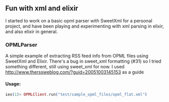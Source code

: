## Fun with xml and elixir

I started to work on a basic opml parser with SweetXml for a personal project, and have been playing and experimenting with xml parsing in elixir, and also elixir in general.

### OPMLParser

A simple example of extracting RSS feed info from OPML files using SweetXml and Elixir. There's a bug in sweet_xml formatting (#31) so I tried something different, still using sweet_xml for now. I used http://www.therssweblog.com/?guid=20051003145153 as a guide

#### Usage:

```elixir
iex(1)> OPMLClient.run("test/sample_opml_files/opml_flat.xml")
```
